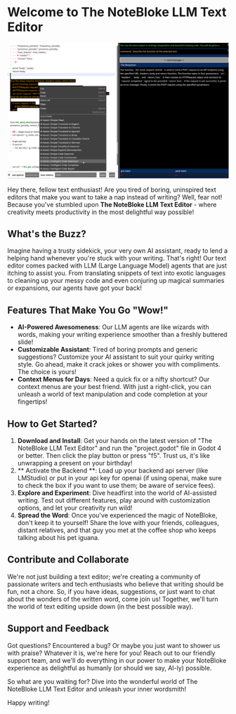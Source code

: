 # Welcome to The NoteBloke LLM Text Editor

![NoteBloke LLM Text Editor Application Screenshot](./screenshot.png)

Hey there, fellow text enthusiast! Are you tired of boring, uninspired text editors that make you want to take a nap instead of writing? Well, fear not! Because you've stumbled upon **The NoteBloke LLM Text Editor** - where creativity meets productivity in the most delightful way possible!

## What's the Buzz?

Imagine having a trusty sidekick, your very own AI assistant, ready to lend a helping hand whenever you're stuck with your writing. That's right! Our text editor comes packed with LLM (Large Language Model) agents that are just itching to assist you. From translating snippets of text into exotic languages to cleaning up your messy code and even conjuring up magical summaries or expansions, our agents have got your back!

## Features That Make You Go "Wow!"

- **AI-Powered Awesomeness**: Our LLM agents are like wizards with words, making your writing experience smoother than a freshly buttered slide!
- **Customizable Assistant**: Tired of boring prompts and generic suggestions? Customize your AI assistant to suit your quirky writing style. Go ahead, make it crack jokes or shower you with compliments. The choice is yours!
- **Context Menus for Days**: Need a quick fix or a nifty shortcut? Our context menus are your best friend. With just a right-click, you can unleash a world of text manipulation and code completion at your fingertips!

## How to Get Started?

1. **Download and Install**: Get your hands on the latest version of "The NoteBloke LLM Text Editor" and run the "project.godot" file in Godot 4 or better. Then click the play button or press "f5". Trust us, it's like unwrapping a present on your birthday!
3. ** Activate the Backend **: Load up your backend api server (like LMStudio) or put in your api key for openai (if using openai, make sure to check the box if you want to use them; be aware of service fees).
3. **Explore and Experiment**: Dive headfirst into the world of AI-assisted writing. Test out different features, play around with customization options, and let your creativity run wild!
4. **Spread the Word**: Once you've experienced the magic of NoteBloke, don't keep it to yourself! Share the love with your friends, colleagues, distant relatives, and that guy you met at the coffee shop who keeps talking about his pet iguana.

## Contribute and Collaborate

We're not just building a text editor; we're creating a community of passionate writers and tech enthusiasts who believe that writing should be fun, not a chore. So, if you have ideas, suggestions, or just want to chat about the wonders of the written word, come join us! Together, we'll turn the world of text editing upside down (in the best possible way).

## Support and Feedback

Got questions? Encountered a bug? Or maybe you just want to shower us with praise? Whatever it is, we're here for you! Reach out to our friendly support team, and we'll do everything in our power to make your NoteBloke experience as delightful as humanly (or should we say, AI-ly) possible.

So what are you waiting for? Dive into the wonderful world of The NoteBloke LLM Text Editor and unleash your inner wordsmith!

Happy writing!

